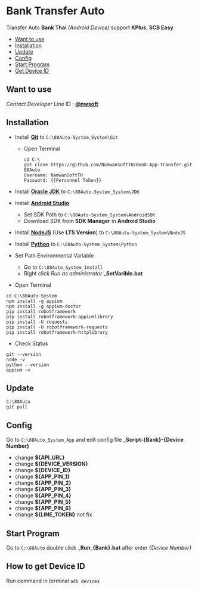 # Bank Transfer Auto

Transfer Auto **Bank Thai** _(Android Device)_ support **KPlus**, **SCB Easy**

- [Want to use](#want-to-use)
- [Installation](#installation)
- [Update](#update)
- [Config](#config)
- [Start Program](#start-program)
- [Get Device ID](#how-to-get-device-id)

## Want to use

  _Contact Developer_ Line ID : **[@nwsoft](https://line.me/ti/p/@nwsoft)**


## Installation

- Install **[Git](https://git-scm.com/download/win)** to <code>C:\88Auto-System\_System\Git</code>

  - Open Terminal
    ```
    cd C:\
    git clone https://github.com/NamwanSoftTH/Bank-App-Transfer.git 88Auto
    Username: NamwanSoftTH
    Password: {{Personnel Token}}
    ```

- Install **[Oracle JDK](https://www.oracle.com/java/technologies/javase-downloads.html)** to <code>C:\88Auto-System\_System\JDK</code>

- Install **[Android Studio](https://developer.android.com/studio/index.html)**

  - Set SDK Path to <code>C:\88Auto-System\_System\AndroidSDK</code>
  - Download SDK from **SDK Manager** in **Android Studio**

- Install **[NodeJS](https://nodejs.org/en/)** (Use **LTS Version**) to <code>C:\88Auto-System\_System\NodeJS</code>

- Install **[Python](https://www.python.org/downloads/)** to <code>C:\88Auto-System\_System\Python</code>

- Set Path Environmental Variable

  - Go to <code>C:\88Auto\_System\_Install</code>
  - Right click _Run as administrator_ **\_SetVarible.bat**

- Open Terminal

```
cd C:\88Auto-System
npm install -g appium
npm install -g appium-doctor
pip install robotframework
pip install robotframework-appiumlibrary
pip install -U requests
pip install -U robotframework-requests
pip install robotframework-httplibrary
```

- Check Status

```
git --version
node -v
python --version
appium -v
```

## Update

```
C:\88Auto
git pull
```

## Config

Go to <code>C:\88Auto\_System\_App</code> and edit config file **\_Script-{Bank}-{Device Number}**

- change **${API_URL}**
- change **${DEVICE_VERSION}**
- change **${DEVICE_ID}**
- change **${APP_PIN_1}**
- change **${APP_PIN_2}**
- change **${APP_PIN_3}**
- change **${APP_PIN_4}**
- change **${APP_PIN_5}**
- change **${APP_PIN_6}**
- change **${LINE_TOKEN}** not fix

## Start Program

Go to <code>C:\88Auto</code> double click **\_Run\_{Bank}.bat** after enter _{Device Number}_

## How to get Device ID

Run command in terminal <code>adb devices</code>
